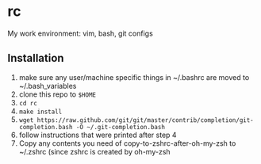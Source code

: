rc
==============

My work environment: vim, bash, git configs

## Installation

1. make sure any user/machine specific things in ~/.bashrc are moved to ~/.bash_variables
2. clone this repo to `$HOME`
3. `cd rc`
4. `make install`
5. `wget https://raw.github.com/git/git/master/contrib/completion/git-completion.bash -O ~/.git-completion.bash`
6. follow instructions that were printed after step 4
7. Copy any contents you need of copy-to-zshrc-after-oh-my-zsh to ~/.zshrc (since zshrc is created by oh-my-zsh
